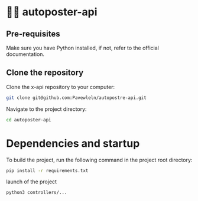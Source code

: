 # 👨🏻 autoposter-api

## Pre-requisites
Make sure you have Python installed, if not, refer to the official documentation.

## Clone the repository
Clone the x-api repository to your computer:
```bash
git clone git@github.com:Pavewleln/autopostre-api.git
```
Navigate to the project directory:
```bash
cd autoposter-api
```

# Dependencies and startup
To build the project, run the following command in the project root directory:
```bash
pip install -r requirements.txt
```
launch of the project
```bash
python3 controllers/...
```
